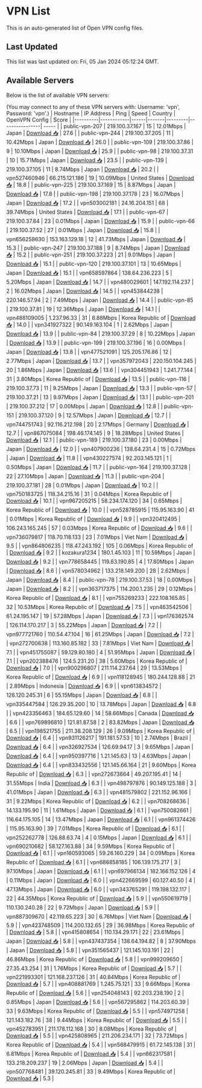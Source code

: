 # VPN List

This is an auto-generated list of Open VPN config files.

## Last Updated

This list was last updated on: Fri, 05 Jan 2024 05:12:24 GMT.

## Available Servers

Below is the list of available VPN servers:

(You may connect to any of these VPN servers with: Username: 'vpn', Password: 'vpn'.)
| Hostname | IP Address | Ping | Speed | Country | OpenVPN Config | Score |
|----------|------------|------|-------|---------|----------------| ----- |
| public-vpn-207 | 219.100.37.167 | 15 | 12.01Mbps | Japan | [Download 📥](./configs/server_0_JP.ovpn) | 27.6 |
| public-vpn-244 | 219.100.37.205 | 11 | 10.42Mbps | Japan | [Download 📥](./configs/server_1_JP.ovpn) | 26.0 |
| public-vpn-109 | 219.100.37.86 | 9 | 10.10Mbps | Japan | [Download 📥](./configs/server_2_JP.ovpn) | 25.9 |
| public-vpn-98 | 219.100.37.31 | 10 | 15.71Mbps | Japan | [Download 📥](./configs/server_3_JP.ovpn) | 23.5 |
| public-vpn-139 | 219.100.37.105 | 11 | 8.74Mbps | Japan | [Download 📥](./configs/server_4_JP.ovpn) | 20.2 |
| vpn527460946 | 66.215.121.186 | 19 | 10.09Mbps | United States | [Download 📥](./configs/server_5_US.ovpn) | 18.8 |
| public-vpn-225 | 219.100.37.169 | 15 | 8.87Mbps | Japan | [Download 📥](./configs/server_6_JP.ovpn) | 17.8 |
| public-vpn-198 | 219.100.37.178 | 23 | 16.07Mbps | Japan | [Download 📥](./configs/server_7_JP.ovpn) | 17.2 |
| vpn503002181 | 24.16.204.151 | 68 | 39.74Mbps | United States | [Download 📥](./configs/server_8_US.ovpn) | 17.1 |
| public-vpn-67 | 219.100.37.84 | 23 | 0.01Mbps | Japan | [Download 📥](./configs/server_9_JP.ovpn) | 15.9 |
| public-vpn-66 | 219.100.37.52 | 27 | 0.01Mbps | Japan | [Download 📥](./configs/server_10_JP.ovpn) | 15.8 |
| vpn656258630 | 153.163.129.18 | 12 | 41.73Mbps | Japan | [Download 📥](./configs/server_11_JP.ovpn) | 15.3 |
| public-vpn-247 | 219.100.37.188 | 9 | 8.74Mbps | Japan | [Download 📥](./configs/server_12_JP.ovpn) | 15.2 |
| public-vpn-251 | 219.100.37.223 | 21 | 9.01Mbps | Japan | [Download 📥](./configs/server_13_JP.ovpn) | 15.1 |
| public-vpn-120 | 219.100.37.101 | 13 | 10.65Mbps | Japan | [Download 📥](./configs/server_14_JP.ovpn) | 15.1 |
| vpn658597864 | 138.64.236.223 | 5 | 5.20Mbps | Japan | [Download 📥](./configs/server_15_JP.ovpn) | 14.7 |
| vpn480029601 | 147.192.114.237 | 2 | 16.02Mbps | Japan | [Download 📥](./configs/server_16_JP.ovpn) | 14.5 |
| vpn453844238 | 220.146.57.94 | 2 | 7.49Mbps | Japan | [Download 📥](./configs/server_17_JP.ovpn) | 14.4 |
| public-vpn-85 | 219.100.37.81 | 19 | 12.36Mbps | Japan | [Download 📥](./configs/server_18_JP.ovpn) | 14.1 |
| vpn488109005 | 1.237.96.33 | 31 | 8.88Mbps | Korea Republic of | [Download 📥](./configs/server_19_KR.ovpn) | 14.0 |
| vpn341927322 | 90.149.163.104 | 1 | 2.62Mbps | Japan | [Download 📥](./configs/server_20_JP.ovpn) | 13.9 |
| public-vpn-84 | 219.100.37.29 | 8 | 10.22Mbps | Japan | [Download 📥](./configs/server_21_JP.ovpn) | 13.9 |
| public-vpn-199 | 219.100.37.196 | 16 | 0.00Mbps | Japan | [Download 📥](./configs/server_22_JP.ovpn) | 13.8 |
| vpn477521091 | 125.205.176.86 | 12 | 2.77Mbps | Japan | [Download 📥](./configs/server_23_JP.ovpn) | 13.7 |
| vpn357972043 | 220.150.104.245 | 20 | 1.86Mbps | Japan | [Download 📥](./configs/server_24_JP.ovpn) | 13.6 |
| vpn304451943 | 1.241.77.144 | 31 | 3.80Mbps | Korea Republic of | [Download 📥](./configs/server_25_KR.ovpn) | 13.5 |
| public-vpn-116 | 219.100.37.73 | 11 | 9.25Mbps | Japan | [Download 📥](./configs/server_26_JP.ovpn) | 13.3 |
| public-vpn-57 | 219.100.37.21 | 13 | 9.97Mbps | Japan | [Download 📥](./configs/server_27_JP.ovpn) | 13.1 |
| public-vpn-201 | 219.100.37.212 | 17 | 0.00Mbps | Japan | [Download 📥](./configs/server_28_JP.ovpn) | 12.8 |
| public-vpn-151 | 219.100.37.120 | 9 | 12.57Mbps | Japan | [Download 📥](./configs/server_29_JP.ovpn) | 12.7 |
| vpn744751743 | 92.116.212.198 | 20 | 2.17Mbps | Germany | [Download 📥](./configs/server_30_DE.ovpn) | 12.7 |
| vpn867075084 | 198.46.174.145 | 9 | 18.28Mbps | United States | [Download 📥](./configs/server_31_US.ovpn) | 12.1 |
| public-vpn-189 | 219.100.37.180 | 23 | 0.00Mbps | Japan | [Download 📥](./configs/server_32_JP.ovpn) | 12.0 |
| vpn407900236 | 138.64.231.4 | 15 | 0.72Mbps | Japan | [Download 📥](./configs/server_33_JP.ovpn) | 11.8 |
| vpn430227574 | 92.203.145.121 | 1 | 0.50Mbps | Japan | [Download 📥](./configs/server_34_JP.ovpn) | 11.7 |
| public-vpn-164 | 219.100.37.128 | 22 | 27.10Mbps | Japan | [Download 📥](./configs/server_35_JP.ovpn) | 11.3 |
| public-vpn-204 | 219.100.37.181 | 28 | 0.01Mbps | Japan | [Download 📥](./configs/server_36_JP.ovpn) | 10.2 |
| vpn750183725 | 118.34.215.16 | 31 | 0.04Mbps | Korea Republic of | [Download 📥](./configs/server_37_KR.ovpn) | 10.1 |
| vpn967205215 | 58.234.174.120 | 34 | 0.65Mbps | Korea Republic of | [Download 📥](./configs/server_38_KR.ovpn) | 10.0 |
| vpn528785915 | 115.95.163.90 | 41 | 0.01Mbps | Korea Republic of | [Download 📥](./configs/server_39_KR.ovpn) | 9.9 |
| vpn320412495 | 106.243.165.245 | 57 | 0.03Mbps | Korea Republic of | [Download 📥](./configs/server_40_KR.ovpn) | 9.6 |
| vpn736079817 | 118.70.118.133 | 23 | 7.01Mbps | Viet Nam | [Download 📥](./configs/server_41_VN.ovpn) | 9.5 |
| vpn864806235 | 118.47.243.192 | 105 | 0.06Mbps | Korea Republic of | [Download 📥](./configs/server_42_KR.ovpn) | 9.2 |
| kozakura1234 | 180.1.45.103 | 11 | 10.59Mbps | Japan | [Download 📥](./configs/server_43_JP.ovpn) | 9.2 |
| vpn778658445 | 119.83.190.85 | 4 | 17.80Mbps | Japan | [Download 📥](./configs/server_44_JP.ovpn) | 8.6 |
| vpn578034962 | 133.218.149.200 | 28 | 2.62Mbps | Japan | [Download 📥](./configs/server_45_JP.ovpn) | 8.4 |
| public-vpn-78 | 219.100.37.53 | 18 | 0.00Mbps | Japan | [Download 📥](./configs/server_46_JP.ovpn) | 8.2 |
| vpn363717375 | 114.200.1.235 | 29 | 0.12Mbps | Korea Republic of | [Download 📥](./configs/server_47_KR.ovpn) | 8.1 |
| vpn755269233 | 222.108.165.85 | 32 | 10.53Mbps | Korea Republic of | [Download 📥](./configs/server_48_KR.ovpn) | 7.5 |
| vpn463542506 | 61.24.195.147 | 19 | 57.28Mbps | Japan | [Download 📥](./configs/server_49_JP.ovpn) | 7.3 |
| vpn176362574 | 126.114.170.217 | 3 | 55.22Mbps | Japan | [Download 📥](./configs/server_50_JP.ovpn) | 7.2 |
| vpn977721760 | 110.54.47.104 | 16 | 61.25Mbps | Japan | [Download 📥](./configs/server_51_JP.ovpn) | 7.2 |
| vpn272700638 | 113.160.85.182 | 33 | 7.81Mbps | Viet Nam | [Download 📥](./configs/server_52_VN.ovpn) | 7.1 |
| vpn451755087 | 59.129.80.180 | 4 | 51.95Mbps | Japan | [Download 📥](./configs/server_53_JP.ovpn) | 7.1 |
| vpn202388476 | 124.5.231.20 | 38 | 5.60Mbps | Korea Republic of | [Download 📥](./configs/server_54_KR.ovpn) | 7.0 |
| vpn900296807 | 211.114.237.64 | 29 | 13.53Mbps | Korea Republic of | [Download 📥](./configs/server_55_KR.ovpn) | 6.9 |
| vpn118128945 | 180.244.128.88 | 21 | 2.89Mbps | Indonesia | [Download 📥](./configs/server_56_ID.ovpn) | 6.9 |
| vpn613834572 | 126.120.245.31 | 6 | 55.15Mbps | Japan | [Download 📥](./configs/server_57_JP.ovpn) | 6.8 |
| vpn335447584 | 126.29.35.200 | 10 | 13.78Mbps | Japan | [Download 📥](./configs/server_58_JP.ovpn) | 6.8 |
| vpn423356463 | 184.65.129.60 | 14 | 58.66Mbps | Canada | [Download 📥](./configs/server_59_CA.ovpn) | 6.6 |
| vpn769896810 | 121.81.87.58 | 2 | 83.82Mbps | Japan | [Download 📥](./configs/server_60_JP.ovpn) | 6.5 |
| vpn198521755 | 211.38.208.129 | 26 | 9.09Mbps | Korea Republic of | [Download 📥](./configs/server_61_KR.ovpn) | 6.4 |
| vpn931126217 | 191.181.57.53 | 10 | 2.74Mbps | Brazil | [Download 📥](./configs/server_62_BR.ovpn) | 6.4 |
| vpn326927534 | 126.69.94.17 | 3 | 9.65Mbps | Japan | [Download 📥](./configs/server_63_JP.ovpn) | 6.4 |
| vpn950397716 | 1.21.145.63 | 13 | 4.63Mbps | Japan | [Download 📥](./configs/server_64_JP.ovpn) | 6.4 |
| vpn833432556 | 121.145.66.164 | 21 | 9.60Mbps | Korea Republic of | [Download 📥](./configs/server_65_KR.ovpn) | 6.3 |
| vpn272673664 | 49.207.195.41 | 14 | 31.55Mbps | India | [Download 📥](./configs/server_66_IN.ovpn) | 6.3 |
| vpn498797876 | 90.149.125.188 | 3 | 41.01Mbps | Japan | [Download 📥](./configs/server_67_JP.ovpn) | 6.3 |
| vpn481579802 | 221.152.96.166 | 31 | 9.22Mbps | Korea Republic of | [Download 📥](./configs/server_68_KR.ovpn) | 6.2 |
| vpn708268636 | 14.133.195.90 | 11 | 1.61Mbps | Japan | [Download 📥](./configs/server_69_JP.ovpn) | 6.1 |
| vpn750082661 | 116.64.175.105 | 14 | 13.47Mbps | Japan | [Download 📥](./configs/server_70_JP.ovpn) | 6.1 |
| vpn961374426 | 115.95.163.90 | 39 | 7.01Mbps | Korea Republic of | [Download 📥](./configs/server_71_KR.ovpn) | 6.1 |
| vpn252262778 | 126.88.63.74 | 4 | 0.15Mbps | Japan | [Download 📥](./configs/server_72_JP.ovpn) | 6.1 |
| vpn690210682 | 58.127.163.88 | 34 | 9.59Mbps | Korea Republic of | [Download 📥](./configs/server_73_KR.ovpn) | 6.1 |
| vpn160593065 | 59.26.160.229 | 34 | 0.09Mbps | Korea Republic of | [Download 📥](./configs/server_74_KR.ovpn) | 6.1 |
| vpn686858185 | 106.139.175.217 | 3 | 97.10Mbps | Japan | [Download 📥](./configs/server_75_JP.ovpn) | 6.1 |
| vpn697966134 | 182.166.152.126 | 4 | 0.11Mbps | Japan | [Download 📥](./configs/server_76_JP.ovpn) | 6.0 |
| vpn422669599 | 60.127.40.50 | 4 | 47.13Mbps | Japan | [Download 📥](./configs/server_77_JP.ovpn) | 6.0 |
| vpn343765291 | 119.198.132.117 | 22 | 44.35Mbps | Korea Republic of | [Download 📥](./configs/server_78_KR.ovpn) | 5.9 |
| vpn550619719 | 110.130.240.28 | 22 | 9.72Mbps | Japan | [Download 📥](./configs/server_79_JP.ovpn) | 5.9 |
| vpn887309670 | 42.119.65.223 | 30 | 6.76Mbps | Viet Nam | [Download 📥](./configs/server_80_VN.ovpn) | 5.9 |
| vpn423748509 | 114.200.132.65 | 29 | 36.98Mbps | Korea Republic of | [Download 📥](./configs/server_81_KR.ovpn) | 5.8 |
| vpn415808654 | 110.134.29.171 | 22 | 23.61Mbps | Japan | [Download 📥](./configs/server_82_JP.ovpn) | 5.8 |
| vpn437437354 | 138.64.194.82 | 8 | 37.90Mbps | Japan | [Download 📥](./configs/server_83_JP.ovpn) | 5.8 |
| vpn351565437 | 121.145.103.191 | 22 | 46.86Mbps | Korea Republic of | [Download 📥](./configs/server_84_KR.ovpn) | 5.8 |
| vpn999209650 | 27.35.43.254 | 31 | 1.76Mbps | Korea Republic of | [Download 📥](./configs/server_85_KR.ovpn) | 5.7 |
| vpn221993301 | 121.168.237.126 | 31 | 40.84Mbps | Korea Republic of | [Download 📥](./configs/server_86_KR.ovpn) | 5.7 |
| vpn408881769 | 1.245.75.121 | 33 | 9.66Mbps | Korea Republic of | [Download 📥](./configs/server_87_KR.ovpn) | 5.6 |
| vpn254048143 | 92.203.238.190 | 2 | 0.85Mbps | Japan | [Download 📥](./configs/server_88_JP.ovpn) | 5.6 |
| vpn567295862 | 114.203.60.39 | 33 | 9.63Mbps | Korea Republic of | [Download 📥](./configs/server_89_KR.ovpn) | 5.5 |
| vpn574971258 | 121.143.182.76 | 38 | 9.44Mbps | Korea Republic of | [Download 📥](./configs/server_90_KR.ovpn) | 5.5 |
| vpn452783951 | 211.178.112.168 | 30 | 8.08Mbps | Korea Republic of | [Download 📥](./configs/server_91_KR.ovpn) | 5.5 |
| vpn425808965 | 211.206.234.171 | 32 | 73.72Mbps | Korea Republic of | [Download 📥](./configs/server_92_KR.ovpn) | 5.4 |
| vpn568479915 | 61.72.145.138 | 31 | 6.81Mbps | Korea Republic of | [Download 📥](./configs/server_93_KR.ovpn) | 5.4 |
| vpn662317581 | 133.218.209.237 | 19 | 2.06Mbps | Japan | [Download 📥](./configs/server_94_JP.ovpn) | 5.4 |
| vpn507768481 | 39.120.245.81 | 33 | 9.49Mbps | Korea Republic of | [Download 📥](./configs/server_95_KR.ovpn) | 5.3 |
